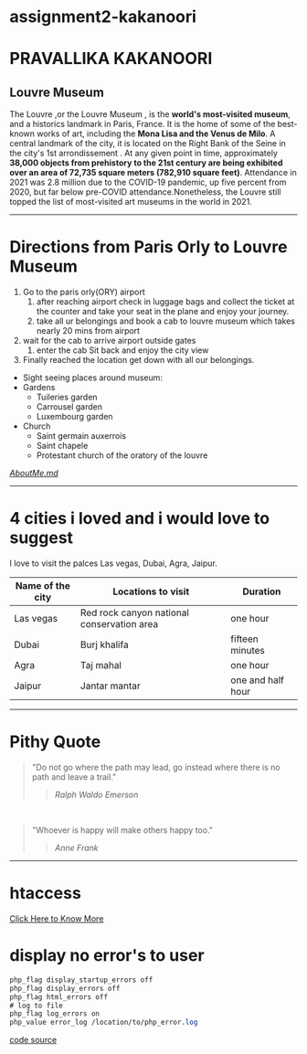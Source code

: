 # assignment2-kakanoori
# PRAVALLIKA KAKANOORI 
## Louvre Museum
The Louvre ,or the Louvre Museum , is the **world's most-visited museum**, and a historics landmark in Paris, France. It is the home of some of the best-known works of art, including the **Mona Lisa and the Venus de Milo**. A central landmark of the city, it is located on the Right Bank of the Seine in the city's 1st arrondissement . At any given point in time, approximately **38,000 objects from prehistory to the 21st century are being exhibited over an area of 72,735 square meters (782,910 square feet)**. Attendance in 2021 was 2.8 million due to the COVID-19 pandemic, up five percent from 2020, but far below pre-COVID attendance.Nonetheless, the Louvre still topped the list of most-visited art museums in the world in 2021.


---

# Directions from Paris Orly to Louvre Museum
1. Go to the paris orly(ORY) airport
    1. after reaching airport check in luggage bags and collect the ticket at the counter and take your seat in the plane and enjoy your journey.
    2. take all ur belongings and book a cab to louvre museum which takes nearly 20 mins from airport
2. wait for the cab to arrive airport outside gates
    1. enter the cab Sit back and enjoy the city view
3. Finally reached the location get down with all our belongings.


* Sight seeing places around museum:
 * Gardens
    * Tuileries garden
    * Carrousel garden
    * Luxembourg garden
* Church
    * Saint germain auxerrois
    * Saint chapele
    * Protestant church of the oratory of the louvre

*[AboutMe.md](AboutMe.md)*

---

# 4 cities i  loved and i would love to suggest
I love to visit the palces Las vegas, Dubai, Agra, Jaipur.

| Name of the city | Locations to visit | Duration |
---| ---| ---|
| Las vegas | Red rock canyon national conservation area | one hour |
| Dubai | Burj khalifa | fifteen minutes |
| Agra | Taj mahal | one hour |
| Jaipur | Jantar mantar | one and half hour |

---
# Pithy Quote


> "Do not go where the path may lead, go instead where there is no path and leave a trail."
>> *Ralph Waldo Emerson*


<Br>

> "Whoever is happy will make others happy too."
>> *Anne Frank*


---

# htaccess


[Click Here to Know More](https://css-tricks.com/snippets/htaccess/)




# display no error's to user
``` css
php_flag display_startup_errors off
php_flag display_errors off
php_flag html_errors off
# log to file
php_flag log_errors on
php_value error_log /location/to/php_error.log
```
[code source](https://css-tricks.com/snippets/htaccess/php-error-logging/)